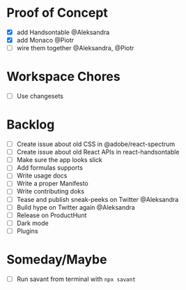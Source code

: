 # Proof of Concept

- [x] add Handsontable @Aleksandra
- [x] add Monaco @Piotr
- [ ] wire them together @Aleksandra, @Piotr

# Workspace Chores

- [ ] Use changesets

# Backlog

- [ ] Create issue about old CSS in @adobe/react-spectrum
- [ ] Create issue about old React APIs in react-handsontable
- [ ] Make sure the app looks slick
- [ ] Add formulas supports
- [ ] Write usage docs
- [ ] Write a proper Manifesto
- [ ] Write contributing doks
- [ ] Tease and publish sneak-peeks on Twitter @Aleksandra
- [ ] Build hype on Twitter again @Aleksandra
- [ ] Release on ProductHunt
- [ ] Dark mode
- [ ] Plugins

# Someday/Maybe

- [ ] Run savant from terminal with `npx savant`
